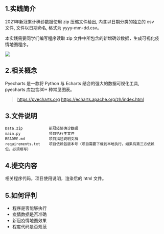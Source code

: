 ## 1.实践简介


2021年新冠累计确诊数据使用 zip 压缩文件给出, 内含以日期分类的独立的 csv 文件, 文件以日期命名, 格式为 yyyy-mm-dd.csv。


本实践需要同学们编写程序读取 zip 文件中所包含的新增确诊数据，生成可视化疫情地图程序。

![](https://icode-image.oss-cn-beijing.aliyuncs.com/f7eb00aadcc9c708dc111dd316ce93c3.png)

## 2.相关概念

Pyecharts 是一款将 Python 与 Echarts 结合的强大的数据可视化工具, pyecharts 库包含30+ 种常见图表。

> https://pyecharts.org
> https://echarts.apache.org/zh/index.html

## 3.文件说明

```text
Data.zip            新冠疫情确诊数据
main.py             项目执行主文件
README.md			项目描述说明文档
requirements.txt	项目依赖包版本号（项目需要下载到本地执行，如果有第三方依赖包，必须填写）
```

## 4.提交内容

相关程序代码，项目使用说明，渲染后的 html 文件。

## 5.如何评判

- 程序是否能够执行
- 疫情数据是否准确
- 新冠疫情地图效果
- 程度代码是否规范

